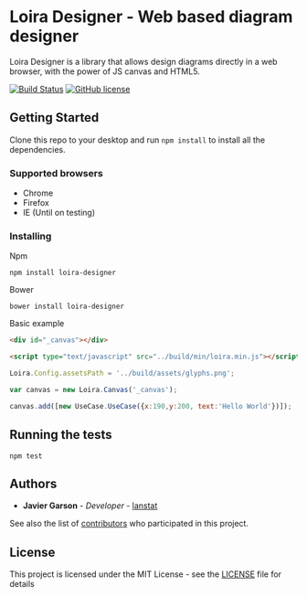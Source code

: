 # Loira Designer - Web based diagram designer

Loira Designer is a library that allows design diagrams directly in a web browser, with the power of JS canvas and HTML5.

[![Build Status](https://travis-ci.org/lanstat/loiraDesigner.svg?branch=master)](https://travis-ci.org/lanstat/loiraDesigner)
[![GitHub license](https://img.shields.io/badge/license-Apache%202-blue.svg)](https://raw.githubusercontent.com/lanstat/loiraDesigner/master/LICENSE)

## Getting Started

Clone this repo to your desktop and run `npm install` to install all the dependencies.

### Supported browsers

- Chrome
- Firefox
- IE (Until on testing)

### Installing

Npm
```
npm install loira-designer
```

Bower
```
bower install loira-designer
```


Basic example
```html
<div id="_canvas"></div>

<script type="text/javascript" src="../build/min/loira.min.js"></script>
```

```javascript
Loira.Config.assetsPath = '../build/assets/glyphs.png';

var canvas = new Loira.Canvas('_canvas');

canvas.add([new UseCase.UseCase({x:190,y:200, text:'Hello World'})]);
```

## Running the tests

```
npm test
```

## Authors

* **Javier Garson** - *Developer* - [lanstat](https://github.com/lanstat)

See also the list of [contributors](https://github.com/lanstat/loiraDesigner/contributors) who participated in this project.

## License

This project is licensed under the MIT License - see the [LICENSE](LICENSE) file for details